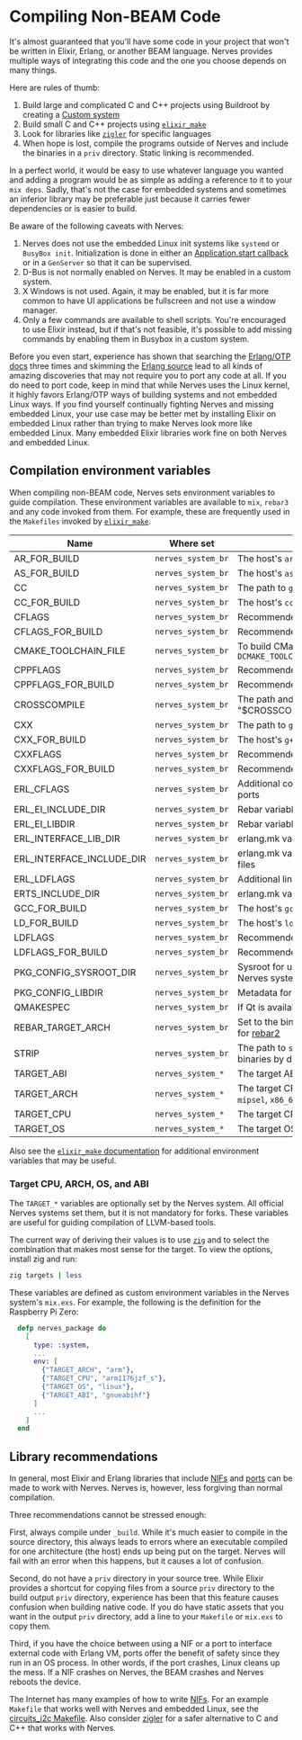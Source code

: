# Compiling Non-BEAM Code

It's almost guaranteed that you'll have some code in your project that won't be
written in Elixir, Erlang, or another BEAM language. Nerves provides multiple
ways of integrating this code and the one you choose depends on many things.

Here are rules of thumb:

1. Build large and complicated C and C++ projects using Buildroot by creating a
   [Custom system](https://hexdocs.pm/nerves/customizing-systems.html)
2. Build small C and C++ projects using
   [`elixir_make`](https://hex.pm/packages/elixir_make)
3. Look for libraries like [`zigler`](https://hex.pm/packages/zigler) for
   specific languages
4. When hope is lost, compile the programs outside of Nerves and include the
   binaries in a `priv` directory. Static linking is recommended.

In a perfect world, it would be easy to use whatever language you wanted and
adding a program would be as simple as adding a reference to it to your `mix
deps`. Sadly, that's not the case for embedded systems and sometimes an inferior
library may be preferable just because it carries fewer dependencies or is
easier to build.

Be aware of the following caveats with Nerves:

1. Nerves does not use the embedded Linux init systems like `systemd` or
   `BusyBox init`. Initialization is done in either an
   [Application.start callback](https://hexdocs.pm/elixir/Application.html#module-the-application-callback-module)
   or in a `GenServer` so that it can be supervised.
2. D-Bus is not normally enabled on Nerves. It may be enabled in a custom
   system.
3. X Windows is not used. Again, it may be enabled, but it is far more common to
   have UI applications be fullscreen and not use a window manager.
4. Only a few commands are available to shell scripts. You're encouraged to
   use Elixir instead, but if that's not feasible, it's possible to add missing
   commands by enabling them in Busybox in a custom system.

Before you even start, experience has shown that searching the [Erlang/OTP
docs](http://erlang.org/doc/index.html) three times and skimming the
[Erlang source](https://github.com/erlang/otp) lead to all kinds of amazing
discoveries that may not require you to port any code at all. If you do need to
port code, keep in mind that while Nerves uses the Linux kernel, it highly
favors Erlang/OTP ways of building systems and not embedded Linux ways. If you
find yourself continually fighting Nerves and missing embedded Linux, your use
case may be better met by installing Elixir on embedded Linux rather than trying
to make Nerves look more like embedded Linux. Many embedded Elixir libraries
work fine on both Nerves and embedded Linux.

## Compilation environment variables

When compiling non-BEAM code, Nerves sets environment variables to
guide compilation. These environment variables are available to `mix`, `rebar3`
and any code invoked from them. For example, these are frequently used in the
`Makefiles` invoked by [`elixir_make`](https://hex.pm/packages/elixir_make).

Name               | Where set          | Description
------------------ | ------------------ | -----------
AR_FOR_BUILD       | `nerves_system_br` | The host's `ar`
AS_FOR_BUILD       | `nerves_system_br` | The host's `as`
CC                 | `nerves_system_br` | The path to `gcc` for crosscompiling to the target
CC_FOR_BUILD       | `nerves_system_br` | The host's `cc`
CFLAGS             | `nerves_system_br` | Recommended C compilation flags
CFLAGS_FOR_BUILD   | `nerves_system_br` | Recommended C compiler flags for the host
CMAKE_TOOLCHAIN_FILE | `nerves_system_br` | To build CMake projects, configure CMake with `-DCMAKE_TOOLCHAIN_FILE="$(CMAKE_TOOLCHAIN_FILE)"`
CPPFLAGS           | `nerves_system_br` | Recommended C preprocessor flags
CPPFLAGS_FOR_BUILD | `nerves_system_br` | Recommended C preprocessor flags for the host
CROSSCOMPILE       | `nerves_system_br` | The path and prefix for the crosscompilers (e.g., "$CROSSCOMPILE-gcc" is the path to gcc)
CXX                | `nerves_system_br` | The path to `g++` for crosscompiling to the target
CXX_FOR_BUILD      | `nerves_system_br` | The host's `g++`
CXXFLAGS           | `nerves_system_br` | Recommended C++ compilation flags
CXXFLAGS_FOR_BUILD | `nerves_system_br` | Recommended C++ compiler flags for the host
ERL_CFLAGS         | `nerves_system_br` | Additional compilation flags for Erlang NIFs and ports
ERL_EI_INCLUDE_DIR | `nerves_system_br` | Rebar variable for finding erl interface include files
ERL_EI_LIBDIR      | `nerves_system_br` | Rebar variable for finding erl interface libraries
ERL_INTERFACE_LIB_DIR | `nerves_system_br` | erlang.mk variable for finding erl interface libraries
ERL_INTERFACE_INCLUDE_DIR | `nerves_system_br` | erlang.mk variable for finding erl interface include files
ERL_LDFLAGS        | `nerves_system_br` | Additional linker flags for Erlang NIFs and ports
ERTS_INCLUDE_DIR   | `nerves_system_br` | erlang.mk variable for finding erts include files
GCC_FOR_BUILD      | `nerves_system_br` | The host's `gcc`
LD_FOR_BUILD       | `nerves_system_br` | The host's `ld`
LDFLAGS            | `nerves_system_br` | Recommended linker flags
LDFLAGS_FOR_BUILD  | `nerves_system_br` | Recommended linker flags for the host
PKG_CONFIG_SYSROOT_DIR | `nerves_system_br` | Sysroot for using `pkg-config` to find libraries in the Nerves system
PKG_CONFIG_LIBDIR  | `nerves_system_br` | Metadata for `pkg-config` on the target
QMAKESPEC          | `nerves_system_br` | If Qt is available, this points to the spec file
REBAR_TARGET_ARCH  | `nerves_system_br` | Set to the binutils prefix (e.g., `arm-linux-gnueabi`) for [rebar2](https://github.com/rebar/rebar)
STRIP              | `nerves_system_br` | The path to `strip` for target binaries (Nerves strips binaries by default)
TARGET_ABI         | `nerves_system_*`  | The target ABI (e.g., `gnueabihf`, `musl`)
TARGET_ARCH        | `nerves_system_*`  | The target CPU architecture (e.g., `arm`, `aarch64`, `mipsel`, `x86_64`, `riscv64`)
TARGET_CPU         | `nerves_system_*`  | The target CPU (e.g., `cortex_a7`)
TARGET_OS          | `nerves_system_*`  | The target OS. Always `linux` for Nerves.

Also see the [`elixir_make`
documentation](https://hexdocs.pm/elixir_make/Mix.Tasks.Compile.ElixirMake.html#module-default-environment-variables)
for additional environment variables that may be useful.

### Target CPU, ARCH, OS, and ABI

The `TARGET_*` variables are optionally set by the Nerves system. All official
Nerves systems set them, but it is not mandatory for forks. These variables are
useful for guiding compilation of LLVM-based tools.

The current way of deriving their values is to use [`zig`](https://ziglang.org/)
and to select the combination that makes most sense for the target. To view the
options, install zig and run:

```sh
zig targets | less
```

These variables are defined as custom environment variables in the Nerves
system's `mix.exs`.  For example, the following is the definition for the
Raspberry Pi Zero:

```elixir
  defp nerves_package do
    [
      type: :system,
      ...
      env: [
        {"TARGET_ARCH", "arm"},
        {"TARGET_CPU", "arm1176jzf_s"},
        {"TARGET_OS", "linux"},
        {"TARGET_ABI", "gnueabihf"}
      ]
      ...
    ]
  end
```

## Library recommendations

In general, most Elixir and Erlang libraries that include
[NIFs](http://erlang.org/doc/tutorial/nif.html) and
[ports](http://erlang.org/doc/tutorial/c_port.html) can be made to work with
Nerves. Nerves is, however, less forgiving than normal compilation.

Three recommendations cannot be stressed enough:

First, always compile under `_build`. While it's much easier to compile in the
source directory, this always leads to errors where an executable compiled for
one architecture (the host) ends up being put on the target. Nerves will fail
with an error when this happens, but it causes a lot of confusion.

Second, do not have a `priv` directory in your source tree. While Elixir
provides a shortcut for copying files from a source `priv` directory to the
build output `priv` directory, experience has been that this feature causes
confusion when building native code. If you do have static assets that you want
in the output `priv` directory, add a line to your `Makefile` or `mix.exs` to
copy them.

Third, if you have the choice between using a NIF or a port to interface
external code with Erlang VM, ports offer the benefit of safety since they run
in an OS process. In other words, if the port crashes, Linux cleans up the mess.
If a NIF crashes on Nerves, the BEAM crashes and Nerves reboots the device.

The Internet has many examples of how to write
[NIFs](http://erlang.org/doc/tutorial/nif.html). For an example `Makefile` that
works well with Nerves and embedded Linux, see the [circuits_i2c
Makefile](https://github.com/elixir-circuits/circuits_i2c/blob/main/Makefile).
Also consider [zigler](https://github.com/ityonemo/zigler) for a safer
alternative to C and C++ that works with Nerves.
